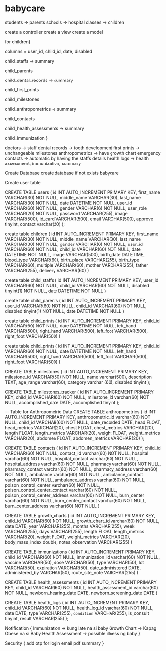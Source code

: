 # babycare



students -> parents
schools -> hospital
classes -> children

create a controller
create a view
create a model

for children{

columns = user_id, child_id, date, disabled

child_staffs -> summary

child_parents

child_dental_records -> summary

child_first_prints

child_milestones

child_anthropometrics -> summary

child_contacts 

child_health_assessments -> summary

child_immunization
}


<!-- personal information -->
doctors -> staff
dental records -> tooth development
first prints -> unchangeable
milestones
anthropometrics -> have growth chart
emergency contacts -> automatic by having the staffs details 
health logs ->  health assessment, immunization, summary




Create Database
create database if not exists babycare

Create user table

CREATE TABLE users (
    id INT AUTO_INCREMENT PRIMARY KEY,
    first_name VARCHAR(30) NOT NULL,
    middle_name VARCHAR(30),
    last_name VARCHAR(30) NOT NULL,
    date DATETIME NOT NULL,
    user_id VARCHAR(60) NOT NULL,
    gender VARCHAR(6) NOT NULL,
    user_role VARCHAR(20) NOT NULL,
    password VARCHAR(255),
	image VARCHAR(500),
	id_card VARCHAR(500), 
	email VARCHAR(500),
	approve tinyint,
	contact varchar(20)
);

create table children (
 	id INT AUTO_INCREMENT PRIMARY KEY,
 	first_name VARCHAR(30) NOT NULL,
    middle_name VARCHAR(30),
    last_name VARCHAR(30) NOT NULL,
	gender VARCHAR(6) NOT NULL,
	user_id VARCHAR(60) NOT NULL,
	child_id VARCHAR(60) NOT NULL,
	date DATETIME NOT NULL,
	image VARCHAR(500),
	birth_date DATETIME,
	blood_type VARCHAR(60),
	birth_place VARCHAR(255),
	birth_type VARCHAR(60),
	multiple VARCHAR(60),
	mother VARCHAR(255),
	father VARCHAR(255),
	delivery VARCHAR(60)
)

create table child_staffs (
	id INT AUTO_INCREMENT PRIMARY KEY,
	user_id VARCHAR(60) NOT NULL,
	child_id VARCHAR(60) NOT NULL,
	disabled tinyint(1) NOT NULL,
	date DATETIME NOT NULL
)

create table child_parents (
	id INT AUTO_INCREMENT PRIMARY KEY,
	user_id VARCHAR(60) NOT NULL,
	child_id VARCHAR(60) NOT NULL,
	disabled tinyint(1) NOT NULL,
	date DATETIME NOT NULL
)

create table child_prints (
	id INT AUTO_INCREMENT PRIMARY KEY,
	child_id VARCHAR(60) NOT NULL,
	date DATETIME NOT NULL,
	left_hand VARCHAR(500),
	right_hand VARCHAR(500),
	left_foot VARCHAR(500),
	right_foot VARCHAR(500)
)

create table child_prints (
	id INT AUTO_INCREMENT PRIMARY KEY,
	child_id VARCHAR(60) NOT NULL,
	date DATETIME NOT NULL,
	left_hand VARCHAR(500),
	right_hand VARCHAR(500),
	left_foot VARCHAR(500),
	right_foot VARCHAR(500)
)

CREATE TABLE milestones (
    id INT AUTO_INCREMENT PRIMARY KEY,
	milestone_id VARCHAR(60) NOT NULL,
    name varchar(500),
    description TEXT,
	age_range varchar(60),
	category varchar (60),
	disabled tinyint
);

CREATE TABLE milestones_tracker (
    id INT AUTO_INCREMENT PRIMARY KEY,
    child_id VARCHAR(60) NOT NULL,
    milestone_id varchar(60) NOT NULL,
    accomplished_date DATE,
	accomplished tinyint
);

-- Table for Anthropometric Data
CREATE TABLE anthropometrics (
    id INT AUTO_INCREMENT PRIMARY KEY,
	anthropometric_id varchar(60) NOT NULL,
    child_id VARCHAR(60) NOT NULL,
    date_recorded DATE,
    head FLOAT,
    head_metrics VARCHAR(20),
    chest FLOAT,
    chest_metrics VARCHAR(20),
    length FLOAT,
    length_metrics VARCHAR(20),
    weight FLOAT,
    weight_metrics VARCHAR(20),
    abdomen FLOAT,
    abdomen_metrics VARCHAR(20)
);


CREATE TABLE contacts ( 
	id INT AUTO_INCREMENT PRIMARY KEY,
	child_id VARCHAR(60) NOT NULL,
	contact_id varchar(60) NOT NULL,
	hospital varchar(60) NOT NULL,
	hospital_contact varchar(60) NOT NULL,
	hospital_address varchar(60) NOT NULL,
	pharmacy varchar(60) NOT NULL,
	pharmacy_contact varchar(60) NOT NULL,
	pharmacy_address varchar(60) NOT NULL,
	ambulance varchar(60) NOT NULL,
	ambulance_contact varchar(60) NOT NULL,
	ambulance_address varchar(60) NOT NULL,
	poison_control_center varchar(60) NOT NULL,
	poison_control_center_contact varchar(60) NOT NULL,
	poison_control_center_address varchar(60) NOT NULL,
	burn_center varchar(60) NOT NULL,
	burn_center_contact varchar(60) NOT NULL,
	burn_center_address varchar(60) NOT NULL
)

CREATE TABLE growth_charts (
    id INT AUTO_INCREMENT PRIMARY KEY,
    child_id VARCHAR(60) NOT NULL,
	growth_chart_id varchar(60) NOT NULL,
    date DATE,
	year VARCHAR(255),
    months VARCHAR(255),
    week VARCHAR(255),
    days VARCHAR(255),
 length FLOAT,
    length_metrics VARCHAR(20),
    weight FLOAT,
    weight_metrics VARCHAR(20),
    body_mass_index double,
    notes_observation VARCHAR(255)
)

CREATE TABLE immunizations (
    id INT AUTO_INCREMENT PRIMARY KEY,
	child_id VARCHAR(60) NOT NULL,
	immunization_id varchar(60) NOT NULL,
    vaccine VARCHAR(50),
    dose VARCHAR(50),
    type VARCHAR(50),
    lot VARCHAR(50),
    expiration VARCHAR(50),
    date_administered DATE,
    administered_by VARCHAR(50),
    route_site_note VARCHAR(255)
)

CREATE TABLE health_assessments (
    id INT AUTO_INCREMENT PRIMARY KEY,
	child_id VARCHAR(60) NOT NULL,
	health_assessment_id varchar(60) NOT NULL,
    newborn_hearing_date DATE,
    newborn_screening_date DATE
)

CREATE TABLE health_logs (
    id INT AUTO_INCREMENT PRIMARY KEY,
    child_id VARCHAR(60) NOT NULL,
    health_log_id varchar(60) NOT NULL,
    date DATE,
    type VARCHAR(255),
    `condition` VARCHAR(255),
    is_consult tinyint,
    result VARCHAR(255)
);






Notification {
	Immunization -> kung late na si baby
	Growth Chart -> Kapag Obese na si Baby
	Health Assessment -> possible illness ng baby
}

Security {
	add otp for login
	email pdf summary
}